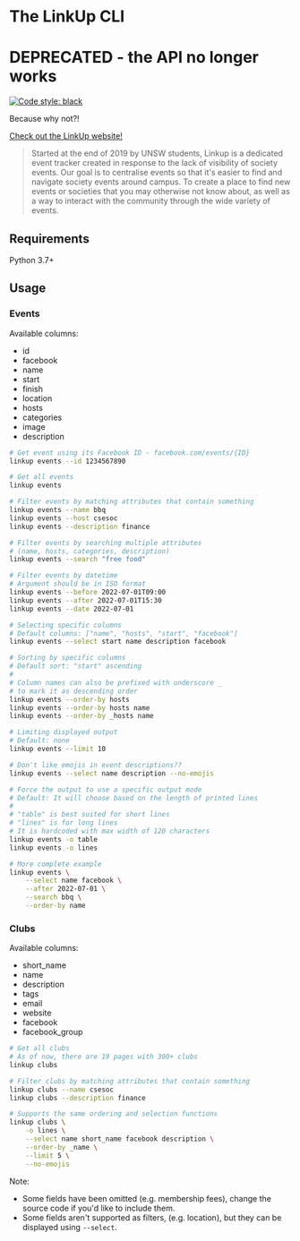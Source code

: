 # The LinkUp CLI

# DEPRECATED - the API no longer works

[![Code style: black](https://img.shields.io/badge/code%20style-black-000000.svg)](https://github.com/psf/black)

Because why not?!

[Check out the LinkUp website!](https://linkupevents.com/)

> Started at the end of 2019 by UNSW students, Linkup is a dedicated event tracker created in response to the lack of visibility of society events. Our goal is to centralise events so that it's easier to find and navigate society events around campus. To create a place to find new events or societies that you may otherwise not know about, as well as a way to interact with the community through the wide variety of events.

## Requirements

Python 3.7+

## Usage

### Events

Available columns:

- id
- facebook
- name
- start
- finish
- location
- hosts
- categories
- image
- description

```sh
# Get event using its Facebook ID - facebook.com/events/{ID}
linkup events --id 1234567890

# Get all events
linkup events

# Filter events by matching attributes that contain something
linkup events --name bbq
linkup events --host csesoc
linkup events --description finance

# Filter events by searching multiple attributes
# (name, hosts, categories, description)
linkup events --search "free food"

# Filter events by datetime
# Argument should be in ISO format
linkup events --before 2022-07-01T09:00
linkup events --after 2022-07-01T15:30
linkup events --date 2022-07-01

# Selecting specific columns
# Default columns: ["name", "hosts", "start", "facebook"]
linkup events --select start name description facebook

# Sorting by specific columns
# Default sort: "start" ascending
#
# Column names can also be prefixed with underscore _
# to mark it as descending order
linkup events --order-by hosts
linkup events --order-by hosts name
linkup events --order-by _hosts name

# Limiting displayed output
# Default: none
linkup events --limit 10

# Don't like emojis in event descriptions??
linkup events --select name description --no-emojis

# Force the output to use a specific output mode
# Default: It will choose based on the length of printed lines
#
# "table" is best suited for short lines
# "lines" is for long lines
# It is hardcoded with max width of 120 characters
linkup events -o table
linkup events -o lines

# More complete example
linkup events \
    --select name facebook \
    --after 2022-07-01 \
    --search bbq \
    --order-by name
```

### Clubs

Available columns:

- short_name
- name
- description
- tags
- email
- website
- facebook
- facebook_group

```sh
# Get all clubs
# As of now, there are 19 pages with 300+ clubs
linkup clubs

# Filter clubs by matching attributes that contain something
linkup clubs --name csesoc
linkup clubs --description finance

# Supports the same ordering and selection functions
linkup clubs \
    -o lines \
    --select name short_name facebook description \
    --order-by _name \
    --limit 5 \
    --no-emojis
```

Note:

- Some fields have been omitted (e.g. membership fees), change the source code if you'd like to include them.
- Some fields aren't supported as filters, (e.g. location), but they can be displayed using `--select`.
